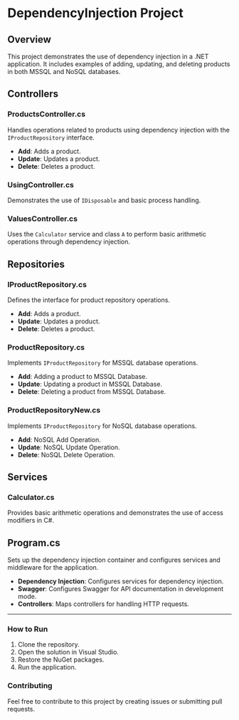 # DependencyInjection Project

## Overview

This project demonstrates the use of dependency injection in a .NET application. It includes examples of adding, updating, and deleting products in both MSSQL and NoSQL databases.

## Controllers

### ProductsController.cs

Handles operations related to products using dependency injection with the `IProductRepository` interface.

- **Add**: Adds a product.
- **Update**: Updates a product.
- **Delete**: Deletes a product.

### UsingController.cs

Demonstrates the use of `IDisposable` and basic process handling.

### ValuesController.cs

Uses the `Calculator` service and class `A` to perform basic arithmetic operations through dependency injection.

## Repositories

### IProductRepository.cs

Defines the interface for product repository operations.

- **Add**: Adds a product.
- **Update**: Updates a product.
- **Delete**: Deletes a product.

### ProductRepository.cs

Implements `IProductRepository` for MSSQL database operations.

- **Add**: Adding a product to MSSQL Database.
- **Update**: Updating a product in MSSQL Database.
- **Delete**: Deleting a product from MSSQL Database.

### ProductRepositoryNew.cs

Implements `IProductRepository` for NoSQL database operations.

- **Add**: NoSQL Add Operation.
- **Update**: NoSQL Update Operation.
- **Delete**: NoSQL Delete Operation.

## Services

### Calculator.cs

Provides basic arithmetic operations and demonstrates the use of access modifiers in C#.

## Program.cs

Sets up the dependency injection container and configures services and middleware for the application.

- **Dependency Injection**: Configures services for dependency injection.
- **Swagger**: Configures Swagger for API documentation in development mode.
- **Controllers**: Maps controllers for handling HTTP requests.

---

### How to Run

1. Clone the repository.
2. Open the solution in Visual Studio.
3. Restore the NuGet packages.
4. Run the application.

### Contributing

Feel free to contribute to this project by creating issues or submitting pull requests.
